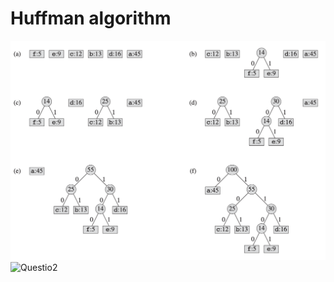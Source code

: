 # Huffman algorithm 

![Huffman Code](huffman-enconding/Huffaman-code.png)
![Questio2](https://github.com/aime-byiringiro/greedy-algorithms/assets/85495866/3a46b9a2-abe3-40c1-baaf-b27bdfa423a7)
